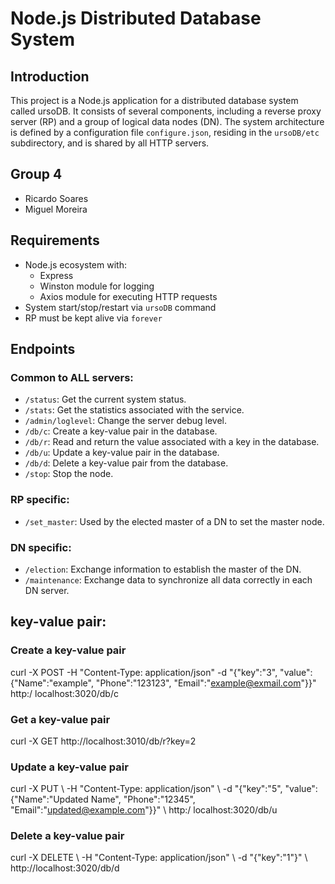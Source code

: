 # Node.js Distributed Database System

## Introduction

This project is a Node.js application for a distributed database system called ursoDB. It consists of several components, including a reverse proxy server (RP) and a group of logical data nodes (DN). The system architecture is defined by a configuration file `configure.json`, residing in the `ursoDB/etc` subdirectory, and is shared by all HTTP servers.

## Group 4

- Ricardo Soares
- Miguel Moreira

## Requirements

- Node.js ecosystem with:
  - Express
  - Winston module for logging
  - Axios module for executing HTTP requests
- System start/stop/restart via `ursoDB` command
- RP must be kept alive via `forever`

## Endpoints

### Common to ALL servers:

- `/status`: Get the current system status.
- `/stats`: Get the statistics associated with the service.
- `/admin/loglevel`: Change the server debug level.
- `/db/c`: Create a key-value pair in the database.
- `/db/r`: Read and return the value associated with a key in the database.
- `/db/u`: Update a key-value pair in the database.
- `/db/d`: Delete a key-value pair from the database.
- `/stop`: Stop the node.

### RP specific:

- `/set_master`: Used by the elected master of a DN to set the master node.

### DN specific:

- `/election`: Exchange information to establish the master of the DN.
- `/maintenance`: Exchange data to synchronize all data correctly in each DN server.

## key-value pair:

### Create a key-value pair

curl -X POST -H "Content-Type: application/json" -d "{\"key\":\"3\", \"value\":{\"Name\":\"example\", \"Phone\":\"123123\", \"Email\":\"example@exmail.com\"}}" http:/ localhost:3020/db/c

### Get a key-value pair

curl -X GET http://localhost:3010/db/r?key=2

### Update a key-value pair

curl -X PUT \ -H "Content-Type: application/json" \ -d "{\"key\":\"5\", \"value\":{\"Name\":\"Updated Name\", \"Phone\":\"12345\", \"Email\":\"updated@example.com\"}}" \ http:/ localhost:3020/db/u

### Delete a key-value pair

curl -X DELETE \ -H "Content-Type: application/json" \ -d "{\"key\":\"1\"}" \ http://localhost:3020/db/d
